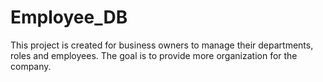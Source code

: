 # Employee_DB
This project is created for business owners to manage their departments, roles and employees. The goal is to provide more organization for the company.
